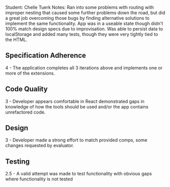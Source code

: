 Student: Chelle Tuerk
Notes: Ran into some problems with routing with improper nesting that caused some further problems down the road, but did a great job overcoming those bugs by finding alternative solutions to implement the same functionality. App was in a useable state though didn't 100% match design specs due to improvisation. Was able to persist data to localStorage and added many tests, though they were very tightly tied to the HTML.

## Specification Adherence

4 - The application completes all 3 iterations above and implements one or more of the extensions.

## Code Quality

3 - Developer appears comfortable in React demonstrated gaps in knowledge of how the tools should be used and/or the app contains unrefactored code.

## Design

3 - Developer made a strong effort to match provided comps, some changes requested by evaluator.

## Testing

2.5 - A valid attempt was made to test functionality with obvious gaps where functionality is not tested
